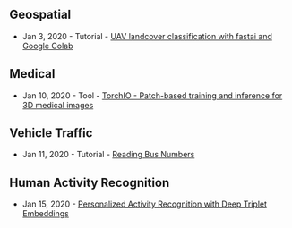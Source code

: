 ## Geospatial
- Jan 3, 2020 - Tutorial - [UAV landcover classification with fastai and Google Colab](https://medium.com/@chrieke/tutorial-uav-land-cover-classification-with-fastai-ac0b0f744e71)

## Medical
- Jan 10, 2020 - Tool - [TorchIO - Patch-based training and inference for 3D medical images](https://github.com/fepegar/torchio)

## Vehicle Traffic
- Jan 11, 2020 - Tutorial - [Reading Bus Numbers](https://www.youtube.com/watch?v=ohsCVVF1dC0&feature=youtu.be)

## Human Activity Recognition
- Jan 15, 2020 - [Personalized Activity Recognition with Deep Triplet Embeddings](https://arxiv.org/abs/2001.05517)

